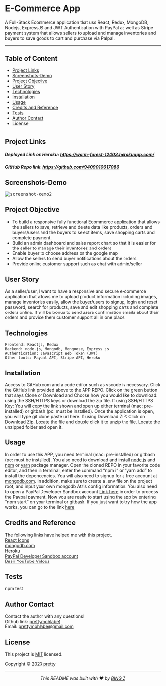 # E-Commerce App 
 A Full-Stack Ecommerce application that uss React, Redux, MongoDB, Nodejs, ExpressJS and JWT Authentication with PayPal as well as Stripe payment system that allows sellers to upload and manage inventories and buyers to save goods to cart and purchase via Palpal.


<hr>

  ## Table of Content
  * [ Project Links ](#Project-Links)
  * [ Screenshots-Demo ](#Screenshots-Demo)
  * [ Project Objective ](#Project-Objective)
  * [ User Story ](#User-Story)
  * [ Technologies ](#Technologies)
  * [ Installation ](#Installation)
  * [ Usage ](#Usage)
  * [ Credits and Reference ](#Credits-and-Reference)
  * [ Tests ](#Tests)
  * [ Author Contact ](#Author-Contact)
  * [ License ](#License)
  #

  ##  Project Links
   ##### Deployed Link on Heroku: https://warm-forest-12403.herokuapp.com/
  ##### GitHub Repo link: https://github.com/9409010617086

  ## Screenshots-Demo
  <kbd>![screenshot-demo2](./client/public/demos/demo-2.gif)</kbd>
  ## Project Objective
  * To build a responsive fully functional Ecommerce application that allows the sellers to save, retrieve and delete data like products, orders and buyers/users and the buyers to select items, save shopping carts and complete payment. 
  * Build an admin dashboard and sales report chart so that it is easier for the seller to manage their inventories and orders 
  * Enable buyer to choose address on the google map
  * Allow the sellers to send buyer notifications about the orders
  * Provide online customer support such as chat with admin/seller

  ## User Story
  As a seller/user, I want to have a responsive and secure e-commerce application that allows me to upload product information including images, manage inventories easily, allow the buyer/users to signup, login and reset password, search for products, save and edit shopping carts and complete orders online. It will be bonus to send users confirmation emails about their orders and provide them customer support all in one place.

  ## Technologies 
  ```
 Frontend: Reactjs, Redux 
 Backend: node.js, Mongodb, Mongoose, Express js
 Authentication: Javascript Web Token (JWT)
 Other tools: Paypal API, Stripe API, Heroku 

  ```
  
  ## Installation
  Access to GitHub.com and a code editor such as vscode is necessary. Click the GitHub link provided above to the APP REPO. Click on the green button that says Clone or Download and Choose how you would like to download: using the SSH/HTTPS keys or download the zip file. If using SSH/HTTPS Key: You will copy the link shown and open up either terminal (mac: pre-installed) or gitbash (pc: must be installed). Once the application is open, you will type git clone paste url here. If using Download ZIP: Click on Download Zip. Locate the file and double click it to unzip the file. Locate the unzipped folder and open it. 

  ## Usage 
  In order to use this APP, you need terminal (mac: pre-installed) or gitbash (pc: must be installed). You also need to download and install [node.js](https://nodejs.org/en/) and [npm](www.npmjs.com) or [yarn](https://yarnpkg.com/) package manager. Open the cloned REPO in your favorite code editor, and then in terminal, enter the command “npm i“ or “yarn add”  to install the dependencies. You will also need to signup for a free account at [mongodb.com](https://www.mongodb.com/). In addition, make sure to create a .env file on the project root, and input your own mongodb Atals config information. You also need to open a PayPal Developer Sandbox account [Link here](https://developer.paypal.com/developer/accounts/) in order to process the Paypal payment. Now you are ready to start using  the app by entering “npm start” on your terminal or gitbash. If you just want to try how the app works, you can go to the link [here](https://warm-forest-12403.herokuapp.com/)

  
  ## Credits and Reference
  The following links have helped me with this project. <br> [React Icons](https://react-icons.github.io/react-icons/) <br>  [mongodb.com](https://www.mongodb.com/)<br>  [Heroku](https://heroku.com) <br> [PayPal Developer Sandbox account](https://developer.paypal.com/developer/accounts/) <br> [Basir YouTube Vidoes](https://www.youtube.com/watch?v=TRCDsB9i3bI)


  ## Tests
  npm test

  ## Author Contact
  Contact the author with any questions!<br>
  Github link: [prettymohlabe](https://github.com/9409010617086))<br>
  Email: prettymohlabe@gmail.com

  ## License
  This project is [MIT](https://choosealicense.com/licenses/mit/) licensed.<br />

  Copyright © 2023 [pretty](https://pretty.github.io/Responsive-Website-Portfolio/)

  <hr>
  <p align='center'><i>
  This README was built with ❤️ by <a href="https://imbingz.github.io/Responsive-Website-Portfolio/"> BING Z</a>
</i></p>
